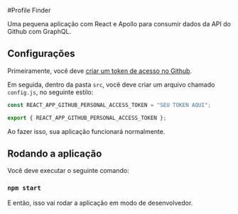#Profile Finder

Uma pequena aplicação com React e Apollo para consumir dados da API do Github com GraphQL.

## Configurações

Primeiramente, você deve [criar um token de acesso no Github](https://help.github.com/en/articles/creating-a-personal-access-token-for-the-command-line).

Em seguida, dentro da pasta `src`, você deve criar um arquivo chamado `config.js`, no seguinte estilo:

```js
const REACT_APP_GITHUB_PERSONAL_ACCESS_TOKEN = "SEU TOKEN AQUI";

export { REACT_APP_GITHUB_PERSONAL_ACCESS_TOKEN };
```

Ao fazer isso, sua aplicação funcionará normalmente.

## Rodando a aplicação

Você deve executar o seguinte comando: 

### `npm start`

E então, isso vai rodar a aplicação em modo de desenvolvedor.

